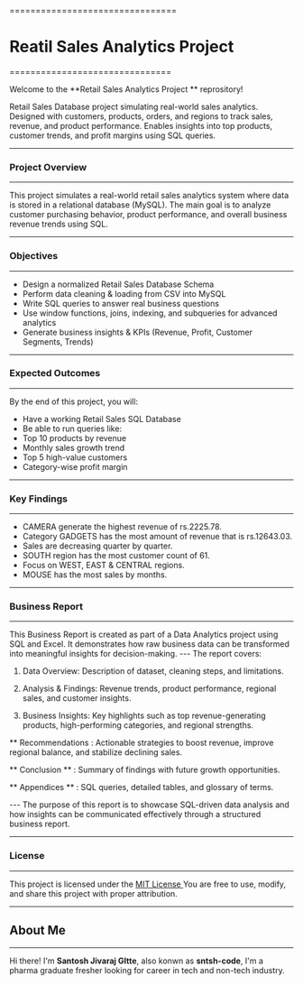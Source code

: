 ================================
 # Reatil Sales Analytics Project #
===============================

Welcome to the **Retail Sales Analytics Project **  reprository!

Retail Sales Database project simulating real-world sales analytics. Designed with customers, products, orders, and regions to track sales, revenue, and product performance. Enables insights into top products, customer trends, and profit margins using SQL queries.

--------------------
### Project Overview
--------------------
This project simulates a real-world retail sales analytics system where data is stored in a relational database (MySQL). The main goal is to analyze customer purchasing behavior, product performance, and overall business revenue trends using SQL.

--------------
### Objectives
--------------
- Design a normalized Retail Sales Database Schema
- Perform data cleaning & loading from CSV into MySQL
- Write SQL queries to answer real business questions
- Use window functions, joins, indexing, and subqueries for advanced analytics
- Generate business insights & KPIs (Revenue, Profit, Customer Segments, Trends)

---------------------
### Expected Outcomes
---------------------

By the end of this project, you will:

- Have a working Retail Sales SQL Database
- Be able to run queries like:
- Top 10 products by revenue
- Monthly sales growth trend
- Top 5 high-value customers
- Category-wise profit margin

----------------
### Key Findings
----------------
- CAMERA generate the highest revenue of rs.2225.78.
- Category GADGETS has the most amount of revenue that is rs.12643.03.
- Sales are decreasing quarter by quarter.
- SOUTH region has the most customer count of 61.
- Focus on WEST, EAST & CENTRAL regions. 
- MOUSE has the most sales by months.

-------------------
### Business Report
-------------------

This Business Report is created as part of a Data Analytics project using SQL and Excel. It demonstrates how raw business data can be transformed into meaningful insights for decision-making. 
--- The report covers:

1) Data Overview: Description of dataset, cleaning steps, and limitations.

2) Analysis & Findings: Revenue trends, product performance, regional sales, and customer insights.

3) Business Insights: Key highlights such as top revenue-generating products, high-performing categories, and regional strengths.

** Recommendations : Actionable strategies to boost revenue, improve regional balance, and stabilize declining sales.

** Conclusion ** : Summary of findings with future growth opportunities.

** Appendices ** : SQL queries, detailed tables, and glossary of terms.

--- The purpose of this report is to showcase SQL-driven data analysis and how insights can be communicated effectively through a structured business report.

-----------
### License
-----------

This project is licensed under the [MIT License ](License) You are free to use, modify, and share this project with proper attribution.

-----------
## About Me
-----------

Hi there! I'm **Santosh Jivaraj GItte**, also konwn as **sntsh-code**, I'm a pharma graduate fresher looking for career in tech and non-tech industry.

